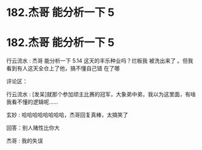 # 182.杰哥 能分析一下 5

# 182.杰哥 能分析一下 5

行云流水 : 杰哥 能分析一下 5.14 这天的丰乐种业吗？烂板我 被洗出来了 。但我看到有人这天全仓上了他，搞不懂自己错 在了哪

评论区：

行云流水 : [发呆]就那个参加顽主比赛的冠军，大象弟中弟，我以为这里面，有啥我看不懂的逻辑呢……

玄妙 : 哈哈哈哈哈哈哈哈，杰哥回复真棒，太搞笑了

回答：别人赌性比你大

杰哥 : 我的失误